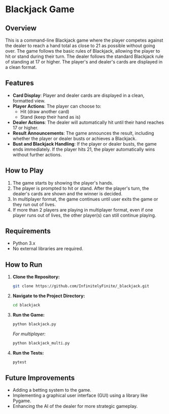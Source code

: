 # Blackjack Game

## Overview
This is a command-line Blackjack game where the player competes against the dealer to reach a hand total as close to 21 as possible without going over. The game follows the basic rules of Blackjack, allowing the player to hit or stand during their turn. The dealer follows the standard Blackjack rule of standing at 17 or higher. The player's and dealer's cards are displayed in a clean format.

## Features
- **Card Display**: Player and dealer cards are displayed in a clean, formatted view.
- **Player Actions**: The player can choose to:
  - Hit (draw another card)
  - Stand (keep their hand as is)
- **Dealer Actions**: The dealer will automatically hit until their hand reaches 17 or higher.
- **Result Announcements**: The game announces the result, including whether the player or dealer busts or achieves a Blackjack.
- **Bust and Blackjack Handling**: If the player or dealer busts, the game ends immediately. If the player hits 21, the player automatically wins without further actions.

## How to Play
1. The game starts by showing the player's hands.
2. The player is prompted to hit or stand. After the player's turn, the dealer's cards are shown and the winner is decided.
3. In multiplayer format, the game continues until user exits the game or they run out of lives.
4. If more than 2 players are playing in multiplayer format, even if one player runs out of lives, the other player(s) can still continue playing.


## Requirements
- Python 3.x
- No external libraries are required.

## How to Run
1. **Clone the Repository:**
    ```bash
    git clone https://github.com/InfinitelyFinite/_blackjack.git
    ```

2. **Navigate to the Project Directory:**
    ```bash
    cd blackjack
    ```

3. **Run the Game:**
    ```bash
    python blackjack.py
    ```
    *For multiplayer:*
    ```bash
    python blackjack_multi.py
    ```

4. **Run the Tests:**
     ```bash
    pytest
    ```

## Future Improvements
- Adding a betting system to the game.
- Implementing a graphical user interface (GUI) using a library like Pygame.
- Enhancing the AI of the dealer for more strategic gameplay.
